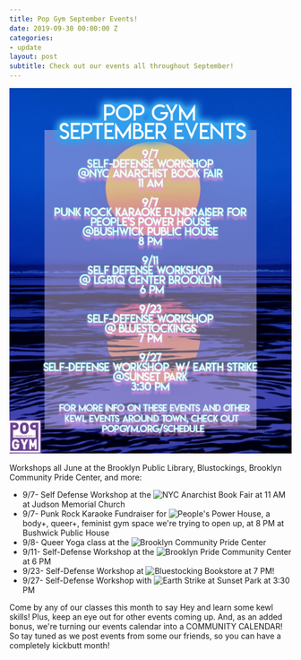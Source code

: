 ```yaml
---
title: Pop Gym September Events!
date: 2019-09-30 00:00:00 Z
categories:
- update
layout: post
subtitle: Check out our events all throughout September!
---
```


![Pop Gym September](/assets/Popgymsept.jpg)

Workshops all June at the Brooklyn Public Library, Blustockings, Brooklyn Community Pride Center, and more:

* 9/7- Self Defense Workshop at the ![NYC Anarchist Book Fair](https://anarchistbookfair.net/) at 11 AM at Judson Memorial Church
* 9/7- Punk Rock Karaoke Fundraiser for ![People's Power House](https://www.facebook.com/events/2320162368102600/), a body+, queer+, feminist gym space we're trying to open up, at 8 PM at Bushwick Public House
* 9/8- Queer Yoga class at the ![Brooklyn Community Pride Center](https://lgbtbrooklyn.org/portfolio/sunday-yoga-classes/)
* 9/11- Self-Defense Workshop at the ![Brooklyn Pride Community Center](https://lgbtbrooklyn.org/portfolio/pop-gym/) at 6 PM
* 9/23- Self-Defense Workshop at ![Bluestocking Bookstore](http://bluestockings.com/event/self-defense-workshop-with-pop-gym-23/?instance_id=202142) at 7 PM!
* 9/27- Self-Defense Workshop with ![Earth Strike at Sunset Park](https://www.facebook.com/events/870136486659112/) at 3:30 PM


Come by any of our classes this month to say Hey and learn some kewl skills! Plus, keep an eye out for other events coming up. And, as an added bonus, we're turning our events calendar into a COMMUNITY CALENDAR! So tay tuned as we post events from some our friends, so you can have a completely kickbutt month!
